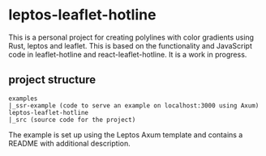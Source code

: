 # leptos-leaflet-hotline
This is a personal project for creating polylines with color gradients using Rust, leptos and leaflet. This is based on the functionality and JavaScript code in leaflet-hotline and react-leaflet-hotline.  It is a work in progress.

## project structure
```
examples
|_ssr-example (code to serve an example on localhost:3000 using Axum)
leptos-leaflet-hotline
|_src (source code for the project)
```
The example is set up using the Leptos Axum template and contains a README with additional description.